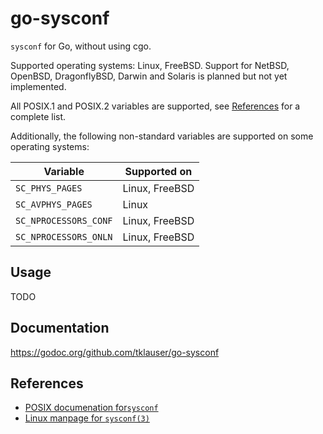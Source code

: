 # go-sysconf

`sysconf` for Go, without using cgo.

Supported operating systems: Linux, FreeBSD.
Support for NetBSD, OpenBSD, DragonflyBSD, Darwin and Solaris is planned but not yet implemented.

All POSIX.1 and POSIX.2 variables are supported, see [References](#references) for a complete list.

Additionally, the following non-standard variables are supported on some operating systems:

| Variable | Supported on |
|---|---|
| `SC_PHYS_PAGES`       | Linux, FreeBSD |
| `SC_AVPHYS_PAGES`     | Linux          |
| `SC_NPROCESSORS_CONF` | Linux, FreeBSD |
| `SC_NPROCESSORS_ONLN` | Linux, FreeBSD |

## Usage

TODO

## Documentation

https://godoc.org/github.com/tklauser/go-sysconf

## References

* [POSIX documenation for`sysconf`](http://pubs.opengroup.org/onlinepubs/9699919799/functions/sysconf.html)
* [Linux manpage for `sysconf(3)`](http://man7.org/linux/man-pages/man3/sysconf.3.html)
